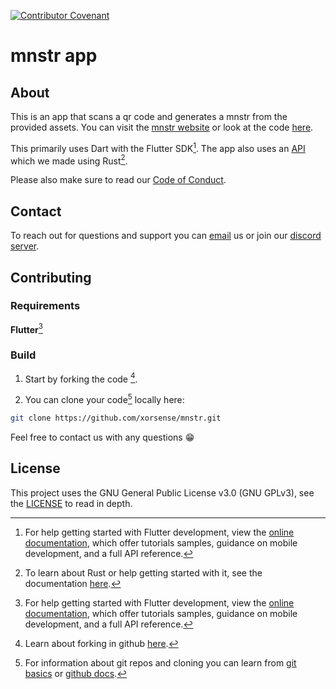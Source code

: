 [![Contributor Covenant](https://img.shields.io/badge/Contributor%20Covenant-2.1-4baaaa.svg)](CODE_OF_CONDUCT.md)

# mnstr app

## About

This is an app that scans a qr code and generates a mnstr from the provided assets. You can visit the [mnstr website](https://mnstr.at/) or look at the code [here](https://github.com/xorsense/mnstr_web).

This primarily uses Dart with the Flutter SDK[^1]. The app also uses an [API](https://github.com/xorsense/mnstr_api) which we made using Rust[^2].

Please also make sure to read our [Code of Conduct](CODE_OF_CONDUCT.md).

## Contact

To reach out for questions and support you can [email](mailto:support@xorsense.com) us or join our [discord server](https://discord.gg/Ut9bf9zT).

## Contributing

### Requirements

**Flutter**[^1]

### Build

1. Start by forking the code [^3].

2. You can clone your code[^4] locally here:

``` sh
git clone https://github.com/xorsense/mnstr.git
```

Feel free to contact us with any questions :grin:

## License

This project uses the GNU General Public License v3.0 (GNU GPLv3), see the [LICENSE](LICENSE.txt) to read in depth.

[^1]: For help getting started with Flutter development, view the [online documentation](https://docs.flutter.dev/), which offer tutorials samples, guidance on mobile development, and a full API reference.

[^2]: To learn about Rust or help getting started with it, see the documentation [here](https://www.rust-lang.org/).

[^3]: Learn about forking in github [here](https://docs.github.com/en/get-started/quickstart/fork-a-repo).

[^4]: For information about git repos and cloning you can learn from [git basics](https://git-scm.com/book/en/v2/Git-Basics-Getting-a-Git-Repository) or [github docs](https://docs.github.com/en/repositories/creating-and-managing-repositories/cloning-a-repository).
